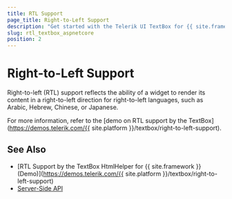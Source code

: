 ```yaml
---
title: RTL Support
page_title: Right-to-Left Support
description: "Get started with the Telerik UI TextBox for {{ site.framework }} and learn about the RTL supports it provides."
slug: rtl_textbox_aspnetcore
position: 2
---
```


# Right-to-Left Support

Right-to-left (RTL) support reflects the ability of a widget to render its content in a right-to-left direction for right-to-left languages, such as Arabic, Hebrew, Chinese, or Japanese.

For more information, refer to the [demo on RTL support by the TextBox](https://demos.telerik.com/{{ site.platform }}/textbox/right-to-left-support).

## See Also

* [RTL Support by the TextBox HtmlHelper for {{ site.framework }} (Demo)](https://demos.telerik.com/{{ site.platform }}/textbox/right-to-left-support)
* [Server-Side API](/api/textbox)
